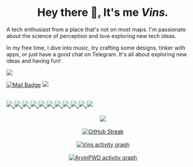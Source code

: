 <h1 align="center">Hey there &#x1F44B;, It's me <i>Vins.</i></h1>
A tech enthusiast from a place that's not on most maps. I'm passionate about the science of perception and love exploring new tech ideas.

In my free time, I dive into music, try crafting some designs, tinker with apps, or just have a good chat on Telegram. It's all about exploring new ideas and having fun!

<img src="https://visitcountpro.netlify.app/api?id=ArvinPWD&label=Profile%20Views&icon=6&color=0&pretty=true">

<a href="mailto:contact@VinsPWD.eu.org"><img src="https://ziadoua.github.io/m3-Markdown-Badges/badges/Mail/mail3.svg" alt="Mail Badge"></a> <a href="https://VinsPWD.t.me"><img src="https://ziadoua.github.io/m3-Markdown-Badges/badges/Telegram/telegram2.svg"></a> <a href="https://akuamods.t.me">

<img src="https://ziadoua.github.io/m3-Markdown-Badges/badges/Linux/linux3.svg"> <img src="https://ziadoua.github.io/m3-Markdown-Badges/badges/Android/android3.svg"> <img src="https://ziadoua.github.io/m3-Markdown-Badges/badges/Fedora/fedora2.svg"> <img src="https://ziadoua.github.io/m3-Markdown-Badges/badges/Windows11/windows112.svg"> <img src="https://ziadoua.github.io/m3-Markdown-Badges/badges/Webstorm/webstorm2.svg"> <img src="https://ziadoua.github.io/m3-Markdown-Badges/badges/Git/git2.svg"> <img src="https://ziadoua.github.io/m3-Markdown-Badges/badges/VisualStudioCode/visualstudiocode3.svg"> <img src="https://ziadoua.github.io/m3-Markdown-Badges/badges/Figma/figma2.svg"> <img src="https://ziadoua.github.io/m3-Markdown-Badges/badges/Firefox/firefox3.svg"> <img src="https://ziadoua.github.io/m3-Markdown-Badges/badges/NodeJS/nodejs3.svg"> <img src="https://ziadoua.github.io/m3-Markdown-Badges/badges/Notion/notion2.svg">
<br/>
----
<div align="center">
  <img src="https://lastfm-cyan.vercel.app/api?user=AquaListens&count=2&width=525&bg_color=1e1e2e">
  <br/><br/>
  <img src="https://streak-stats-azure.vercel.app/?user=ArvinPWD&theme=catppuccin-mocha&hide_border=true&border_radius=10&short_numbers=true&date_format=M%20j%5B%2C%20Y%5D&card_width=525&stroke=17EBCC&fire=C691EB" alt="GitHub Streak" />
  <br/><br/>
  <img src="https://github-readme-activity-graph.vercel.app/graph?username=Mavins&bg_color=1e1e2e&color=b4befe&line=94e2d5&point=cba6f7&area=true&hide_border=true&radius=16" alt="Vins activity graph" />
  <br/><br/>
  <img src="https://github-readme-activity-graph.vercel.app/graph?username=burhanverse&bg_color=1e1e2e&color=b4befe&line=94e2d5&point=cba6f7&area=true&hide_border=true&radius=16" alt="ArvinPWD activity graph" />
